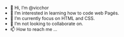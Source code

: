 - 👋 Hi, I’m @vicchor
- 👀 I’m interested in learning how to code web Pagés.
- 🌱 I’m currently focus on HTML and CSS.
- 💞️ I’m not looking to collaborate on.
- 📫 How to reach me ...

<!---
vicchor/vicchor is a ✨ special ✨ repository because its `README.md` (this file) appears on your GitHub profile.
You can click the Preview link to take a look at your changes.
--->
